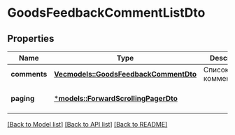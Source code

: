 # GoodsFeedbackCommentListDto

## Properties
Name | Type | Description | Notes
------------ | ------------- | ------------- | -------------
**comments** | [**Vec<models::GoodsFeedbackCommentDto>**](GoodsFeedbackCommentDTO.md) | Список комментариев. | 
**paging** | [***models::ForwardScrollingPagerDto**](ForwardScrollingPagerDTO.md) |  | [optional] [default to None]

[[Back to Model list]](../README.md#documentation-for-models) [[Back to API list]](../README.md#documentation-for-api-endpoints) [[Back to README]](../README.md)


